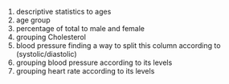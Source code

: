 1. descriptive statistics to ages
2. age group
3. percentage of total to male and female
4. grouping Cholesterol
5. blood pressure finding a way to split this column according to (systolic/diastolic)
6. grouping blood pressure according to its levels
7. grouping heart rate according to its levels